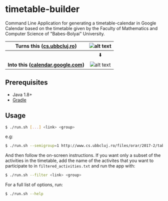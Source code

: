 # timetable-builder

Command Line Application for generating a timetable-calendar in Google Calendar based on the timetable given by the Faculty of Mathematics and Computer Science of "Babes-Bolyai" University.

| **Turns this ([cs.ubbcluj.ro](http://www.cs.ubbcluj.ro/files/orar/2017-2/tabelar/index.html))** | ![alt text](https://i.imgur.com/iXBAtAb.png "Before") |
|:-----------------------------------------------------------------------------------------------:|:-----------------------------------------------------:|
|                                                                                                 | ⬇️                                                     |
| **Into this ([calendar.google.com](https://calendar.google.com))**                              | ![alt text](https://i.imgur.com/0EhSThe.png "After")  |

## Prerequisites

- Java 1.8+
- [Gradle](https://gradle.org/install)

## Usage

```bash
$ ./run.sh [...] <link> <group>
```
e.g:

```bash
$ ./run.sh --semigroup=1 http://www.cs.ubbcluj.ro/files/orar/2017-2/tabelar/IE3.html 931
```

And then follow the on-screen instructions. If you want only a subset of the activities in the timetable, add the name of the activites that you want to participate to in `filtered_activities.txt` and run the app with:

```bash
$ ./run.sh --filter <link> <group>
```

For a full list of options, run:

```bash
$ ./run.sh --help
```

